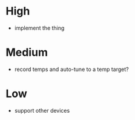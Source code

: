# High

- implement the thing

# Medium

- record temps and auto-tune to a temp target?

# Low

- support other devices
